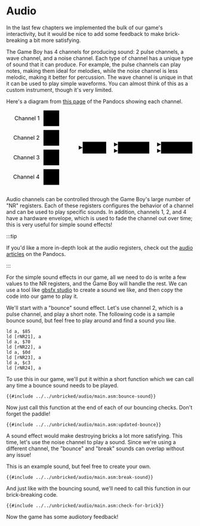 # Audio

In the last few chapters we implemented the bulk of our game's interactivity, but it would be nice to add some feedback to make brick-breaking a bit more satisfying.

The Game Boy has 4 channels for producing sound: 2 pulse channels, a wave channel, and a noise channel.
Each type of channel has a unique type of sound that it can produce.
For example, the pulse channels can play notes, making them ideal for melodies, while the noise channel is less melodic, making it better for percussion.
The wave channel is unique in that it can be used to play simple waveforms.
You can almost think of this as a custom instrument, though it's very limited.

Here's a diagram from [this page](https://gbdev.io/pandocs/Audio.html) of the Pandocs showing each channel.
<svg viewBox="0 0 480 220" preserveAspectRatio="xMidYMid meet" xmlns="http://www.w3.org/2000/svg">
  <defs>
    <style type="text/css">
      text {
        fill: var(--fg);
        dominant-baseline: middle;
      }
      .centered { text-anchor: middle; }
      .right    { text-anchor: end; }
      rect, path, use {
        stroke: var(--fg);
        fill: var(--fg);
      }
      .inverted {
        stroke: var(--bg);
        fill: var(--bg);
      }
      .unfilled {
        fill: none !important;
      }
      .no-stroke {
        stroke: none !important;
      }
    </style>
    <path d="M 0,-5
             v 10
             l 10,-5
             z" id="arrow-head"></path>
  </defs>
  <text x="85" y="36" class="right">Channel 1</text>
  <rect x="95" y="15" width="40" height="40"></rect>
  <path d="M 95,45
           h 10
           v -20
           h 10
           v 20
           h 10
           v -20
           h 10" class="inverted unfilled"></path>
  <text x="85" y="86" class="right">Channel 2</text>
  <rect x="95" y="65" width="40" height="40"></rect>
  <path d="M 95,95
           h 10
           v -20
           h 10
           v 20
           h 10
           v -20
           h 10" class="inverted unfilled"></path>
  <text x="85" y="136" class="right">Channel 3</text>
  <rect x="95" y="115" width="40" height="40"></rect>
  <path d="M 95,141
           h 2
           v -2
           h 2
           v -3
           h 2
           v -3
           h 2
           v -3
           h 2
           v -2
           h 2
           v -1
           h 2
           v 1
           h 2
           v 2
           h 2
           v 5
           h 2
           v 4
           h 2
           v 2
           h 2
           v 1
           h 4
           v -10
           h 2
           v -5
           h 2
           v 15
           h 2
           v -14
           h 2
           v 7
           h 2
           v 4
           h 2
           v 2
           h 4
           v 1
           h 4
           v -1
           h 2
           v -1
           h 2
           v -2
           h 2
           v -2
           h 2
           v -3
           h 2
           v -2
           h 2
           v -2
           h 2" class="inverted unfilled"></path>
  <text x="85" y="186" class="right">Channel 4</text>
  <rect x="95" y="165" width="40" height="40"></rect>
  <path d="M 95,195
           h 2
           v -20
           h 2
           v 20
           h 5
           v -20
           h 2
           v 20
           h 1
           v -20
           h 6
           v 20
           h 3
           v -20
           h 2
           v 20
           h 1
           v -20
           h 2
           v 20
           h 5
           v -20
           h 1
           v 20
           h 4
           v -20
           h 2
           v 20
           h 1
           v -20
           h 1" class="inverted unfilled"></path>
  <path d="M 135,35
           h 30
           m -30,50
           h 30
           m -30,50
           h 30
           m -30,50
           h 30
           v -150
           m 0,75
           h 30" class="unfilled"></path>
  <use x="185" y="110" href="#arrow-head"></use>
  <rect x="195" y="95" width="60" height="30"></rect>
  <text x="225" y="110" class="centered inverted no-stroke">Mixer</text>
  <path d="M 255,102
           h 30" class="unfilled"></path>
  <use x="275" y="102" href="#arrow-head"></use>
  <path d="M 255,118
           h 30" class="unfilled"></path>
  <use x="275" y="118" href="#arrow-head"></use>
  <rect x="285" y="95" width="80" height="30"></rect>
  <text x="325" y="110" class="centered inverted no-stroke">Amplifier</text>
  <path d="M 365,102
           h 30" class="unfilled"></path>
  <use x="385" y="102" href="#arrow-head"></use>
  <path d="M 365,118
           h 30" class="unfilled"></path>
  <use x="385" y="118" href="#arrow-head"></use>
  <rect x="395" y="95" width="80" height="30"></rect>
  <text x="435" y="110" class="centered inverted no-stroke">Output</text>
</svg>

Audio channels can be controlled through the Game Boy's large number of "NR" registers.
Each of these registers configures the behavior of a channel and can be used to play specific sounds.
In addition, channels 1, 2, and 4 have a hardware envelope, which is used to fade the channel out over time; this is very useful for simple sound effects!

:::tip

If you'd like a more in-depth look at the audio registers, check out the [audio articles](https://gbdev.io/pandocs/Audio.html) on the Pandocs.

:::

For the simple sound effects in our game, all we need to do is write a few values to the NR registers, and the Game Boy will handle the rest.
We can use a tool like [gbsfx studio](https://daid.github.io/gbsfx-studio/) to create a sound we like, and then copy the code into our game to play it.

We'll start with a "bounce" sound effect. Let's use channel 2, which is a pulse channel, and play a short note.
The following code is a sample bounce sound, but feel free to play around and find a sound you like.

```rgbasm
ld a, $85
ld [rNR21], a
ld a, $70
ld [rNR22], a
ld a, $0d
ld [rNR23], a
ld a, $c3
ld [rNR24], a
```

To use this in our game, we'll put it within a short function which we can call any time a bounce sound needs to be played.

```rgbasm,linenos,start={{#line_no_of "" ../../unbricked/audio/main.asm:bounce-sound}}
{{#include ../../unbricked/audio/main.asm:bounce-sound}}
```

Now just call this function at the end of each of our bouncing checks.
Don't forget the paddle!

```rgbasm,linenos,start={{#line_no_of "" ../../unbricked/audio/main.asm:updated-bounce}}
{{#include ../../unbricked/audio/main.asm:updated-bounce}}
```

A sound effect would make destroying bricks a lot more satisfying.
This time, let's use the noise channel to play a sound.
Since we're using a different channel, the "bounce" and "break" sounds can overlap without any issue!

This is an example sound, but feel free to create your own.

```rgbasm,linenos,start={{#line_no_of "" ../../unbricked/audio/main.asm:break-sound}}
{{#include ../../unbricked/audio/main.asm:break-sound}}
```

And just like with the bouncing sound, we'll need to call this function in our brick-breaking code.

```rgbasm,linenos,start={{#line_no_of "" ../../unbricked/audio/main.asm:check-for-brick}}
{{#include ../../unbricked/audio/main.asm:check-for-brick}}
```

Now the game has some audiotory feedback!
